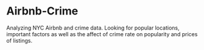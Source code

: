 # Airbnb-Crime
Analyzing NYC Airbnb and crime data. Looking for popular locations, important factors as well as the affect of crime rate on popularity and prices of listings.
